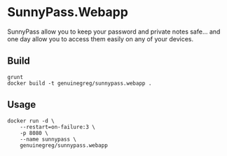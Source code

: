 # SunnyPass.Webapp

SunnyPass allow you to keep your password and private notes safe... and one day allow you to access them easily on any of your devices.


## Build

    grunt
    docker build -t genuinegreg/sunnypass.webapp .


## Usage

    docker run -d \
        --restart=on-failure:3 \
        -p 8080 \
        --name sunnypass \
        genuinegreg/sunnypass.webapp